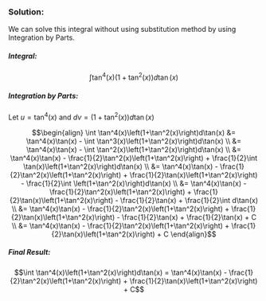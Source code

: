 

### Solution: 
We can solve this integral without using substitution method by using Integration by Parts.

##### Integral:

$$\int \tan^4(x)\left(1+\tan^2(x)\right)d\tan(x)$$

##### Integration by Parts:

Let $u = \tan^4(x)$ and $dv = \left(1+\tan^2(x)\right)d\tan(x)$

$$\begin{align}
\int \tan^4(x)\left(1+\tan^2(x)\right)d\tan(x) &= \tan^4(x)\tan(x) - \int \tan^3(x)\left(1+\tan^2(x)\right)d\tan(x) \\
&= \tan^4(x)\tan(x) - \int \tan^2(x)\left(1+\tan^2(x)\right)d\tan(x) \\
&= \tan^4(x)\tan(x) - \frac{1}{2}\tan^2(x)\left(1+\tan^2(x)\right) + \frac{1}{2}\int \tan(x)\left(1+\tan^2(x)\right)d\tan(x) \\
&= \tan^4(x)\tan(x) - \frac{1}{2}\tan^2(x)\left(1+\tan^2(x)\right) + \frac{1}{2}\tan(x)\left(1+\tan^2(x)\right) - \frac{1}{2}\int \left(1+\tan^2(x)\right)d\tan(x) \\
&= \tan^4(x)\tan(x) - \frac{1}{2}\tan^2(x)\left(1+\tan^2(x)\right) + \frac{1}{2}\tan(x)\left(1+\tan^2(x)\right) - \frac{1}{2}\tan(x) + \frac{1}{2}\int d\tan(x) \\
&= \tan^4(x)\tan(x) - \frac{1}{2}\tan^2(x)\left(1+\tan^2(x)\right) + \frac{1}{2}\tan(x)\left(1+\tan^2(x)\right) - \frac{1}{2}\tan(x) + \frac{1}{2}\tan(x) + C \\
&= \tan^4(x)\tan(x) - \frac{1}{2}\tan^2(x)\left(1+\tan^2(x)\right) + \frac{1}{2}\tan(x)\left(1+\tan^2(x)\right) + C
\end{align}$$

##### Final Result:

$$\int \tan^4(x)\left(1+\tan^2(x)\right)d\tan(x) = \tan^4(x)\tan(x) - \frac{1}{2}\tan^2(x)\left(1+\tan^2(x)\right) + \frac{1}{2}\tan(x)\left(1+\tan^2(x)\right) + C$$